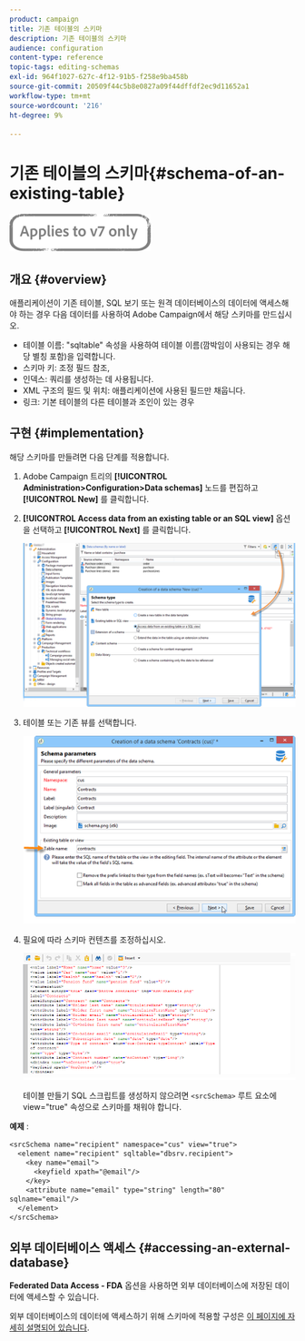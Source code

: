 ```yaml
---
product: campaign
title: 기존 테이블의 스키마
description: 기존 테이블의 스키마
audience: configuration
content-type: reference
topic-tags: editing-schemas
exl-id: 964f1027-627c-4f12-91b5-f258e9ba458b
source-git-commit: 20509f44c5b8e0827a09f44dffdf2ec9d11652a1
workflow-type: tm+mt
source-wordcount: '216'
ht-degree: 9%

---
```


# 기존 테이블의 스키마{#schema-of-an-existing-table}

![](../../assets/v7-only.svg)

## 개요 {#overview}

애플리케이션이 기존 테이블, SQL 보기 또는 원격 데이터베이스의 데이터에 액세스해야 하는 경우 다음 데이터를 사용하여 Adobe Campaign에서 해당 스키마를 만드십시오.

* 테이블 이름: &quot;sqltable&quot; 속성을 사용하여 테이블 이름(깜박임이 사용되는 경우 해당 별칭 포함)을 입력합니다.
* 스키마 키: 조정 필드 참조,
* 인덱스: 쿼리를 생성하는 데 사용됩니다.
* XML 구조의 필드 및 위치: 애플리케이션에 사용된 필드만 채웁니다.
* 링크: 기본 테이블의 다른 테이블과 조인이 있는 경우

## 구현 {#implementation}

해당 스키마를 만들려면 다음 단계를 적용합니다.

1. Adobe Campaign 트리의 **[!UICONTROL Administration>Configuration>Data schemas]** 노드를 편집하고 **[!UICONTROL New]** 를 클릭합니다.
1. **[!UICONTROL Access data from an existing table or an SQL view]** 옵션을 선택하고 **[!UICONTROL Next]** 를 클릭합니다.

   ![](assets/s_ncs_configuration_extand_a_schema.png)

1. 테이블 또는 기존 뷰를 선택합니다.

   ![](assets/s_ncs_configuration_select_table.png)

1. 필요에 따라 스키마 컨텐츠를 조정하십시오.

   ![](assets/s_ncs_configuration_view_create_schema.png)

   테이블 만들기 SQL 스크립트를 생성하지 않으려면 `<srcSchema>` 루트 요소에 view=&quot;true&quot; 속성으로 스키마를 채워야 합니다.

**예제** :

```
<srcSchema name="recipient" namespace="cus" view="true">
  <element name="recipient" sqltable="dbsrv.recipient">
    <key name="email">
      <keyfield xpath="@email"/>
    </key>   
    <attribute name="email" type="string" length="80" sqlname="email"/>
  </element>
</srcSchema>
```

## 외부 데이터베이스 액세스 {#accessing-an-external-database}

**Federated Data Access - FDA** 옵션을 사용하면 외부 데이터베이스에 저장된 데이터에 액세스할 수 있습니다.

외부 데이터베이스의 데이터에 액세스하기 위해 스키마에 적용할 구성은 [이 페이지에 자세히 설명되어 있습니다](../../installation/using/creating-data-schema.md).
